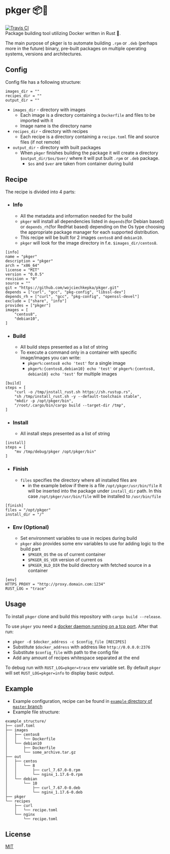 # pkger 📦🐳
[![Travis CI](https://travis-ci.org/wojciechkepka/pkger.svg?branch=master)](https://travis-ci.org/wojciechkepka/pkger/builds)  
Package building tool utilizing Docker written in Rust 🦀.

The main purpose of pkger is to automate building `.rpm` or `.deb` (perhaps more in the future) binary, pre-built packages on multiple operating systems, versions and architectures.

## Config
Config file has a following structure:
```
images_dir = ""
recipes_dir = ""
output_dir = ""
```
 - `images_dir` - directory with images
   - Each image is a directory containing a `Dockerfile` and files to be imported with it
   - Image name is the directory name
 - `recipes_dir` - directory with recipes
   - Each recipe is a directory containing a `recipe.toml` file and source files (if not remote) 
 - `output_dir` - directory with built packages
   - When `pkger` finishes building the package it will create a directory `$output_dir/$os/$ver/` where it will put built `.rpm` or `.deb` package. 
     - `$os` and `$ver` are taken from container during build

## Recipe
The recipe is divided into 4 parts:
 - ### Info
   - All the metadata and information needed for the build
   - `pkger` will install all dependencies listed in `depends`(for Debian based) or `depends_rh`(for RedHat based) depending on the Os type choosing the appropriate package manager for each supported distribution.
   - This recipe will be built for 2 images `centos8` and `debian10`.
   - `pkger` will look for the image directory in f.e. `$images_dir/centos8`.
```
[info]
name = "pkger"
description = "pkger"
arch = "x86_64"
license = "MIT"
version = "0.0.5"
revision = "0"
source = ""
git = "https://github.com/wojciechkepka/pkger.git"
depends = ["curl", "gcc", "pkg-config", "libssl-dev"]
depends_rh = ["curl", "gcc", "pkg-config", "openssl-devel"]
exclude = ["share", "info"]
provides = ["pkger"]
images = [
	"centos8",
	"debian10",
]
```
 - ### Build
   - All build steps presented as a list of string
   - To execute a command only in a container with specific image/images you can write:
     - `pkger%:centos8 echo 'test'` for a single image
     - `pkger%:{centos8,debian10} echo 'test'` or `pkger%:{centos8, debian10} echo 'test'` for multiple images
```
[build]
steps = [
	"curl -o /tmp/install_rust.sh https://sh.rustup.rs",
	"sh /tmp/install_rust.sh -y --default-toolchain stable",
	"mkdir -p /opt/pkger/bin",
	"/root/.cargo/bin/cargo build --target-dir /tmp",
]
```
 - ### Install
   - All install steps presented as a list of string
```
[install]
steps = [
	"mv /tmp/debug/pkger /opt/pkger/bin"
]
```
 - ### Finish
   - `files` specifies the directory where all installed files are
     - in the example below if there is a file `/opt/pkger/usr/bin/file` it will be inserted into the package under `install_dir` path. In this case `/opt/pkger/usr/bin/file` will be installed to `/usr/bin/file`
```
[finish]
files = "/opt/pkger"
install_dir = "/"
```
 - ### Env (Optional)
   - Set environment variables to use in recipes during build
   - `pkger` also provides some env variables to use for adding logic to the build part
     - `$PKGER_OS` the os of current container
     - `$PKGER_OS_VER` version of current os
     - `$PKGER_BLD_DIR` the build directory with fetched source in a container
```
[env]
HTTPS_PROXY = "http://proxy.domain.com:1234"
RUST_LOG = "trace"
```

## Usage
To install `pkger` clone and build this repository with `cargo build --release`.

To use `pkger` you need a [docker daemon running on a tcp port](https://success.docker.com/article/how-do-i-enable-the-remote-api-for-dockerd).
After that run:
 - `pkger -d $docker_address -c $config_file [RECIPES]`
 - Substitute `$docker_address` with address like `http://0.0.0.0:2376`
 - Substitute `$config_file` with path to the config file 
 - Add any amount of recipes whitespace separated at the end

To debug run with `RUST_LOG=pkger=trace` env variable set. By default `pkger` will set `RUST_LOG=pkger=info` to display basic output.

## Example
 - Example configuration, recipe can be found in [`example` directory of `master` branch](https://github.com/wojciechkepka/pkger/tree/master/example)
 - Example file structure:
```
example_structure/
├── conf.toml
├── images
│   ├── centos8
│   │   └── Dockerfile
│   └── debian10
│       ├── Dockerfile
│       └── some_archive.tar.gz
├── out
│   ├── centos
│   │   └── 8
│   │       ├── curl_7.67.0-0.rpm
│   │       └── nginx_1.17.6-0.rpm
│   └── debian
│       └── 10
│           ├── curl_7.67.0-0.deb
│           └── nginx_1.17.6-0.deb
├── pkger
└── recipes
    ├── curl
    │   └── recipe.toml
    └── nginx
        └── recipe.toml
```

## License
[MIT](https://github.com/wojciechkepka/pkger/blob/master/LICENSE)
